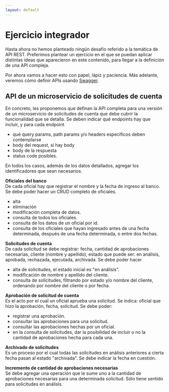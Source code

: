 ```yaml
---
layout: default
---
```


# Ejercicio integrador
Hasta ahora no hemos planteado ningún desafío referido a la temática de API REST. 
Preferimos plantear un ejercicio en el que se puedan aplicar distintas ideas que aparecieron en este contenido, para llegar a la definición de una API compleja.

Por ahora vamos a hacer esto con papel, lápiz y paciencia. Más adelante, veremos cómo definir APIs usando [Swagger](https://swagger.io/).


## API de un microservicio de solicitudes de cuenta
En concreto, les proponemos que definan la API completa para una versión de un microservicio de solicitudes de cuenta que debe cubrir la funcionalidad que se detalla.
Se deben indicar qué endpoints hay que incluir, y para cada endpoint
- qué query params, path params y/o headers específicos deben contemplarse
- body del request, si hay body
- body de la respuesta
- status code posibles.

En todos los casos, además de los datos detallados, agregar los identificadores que sean necesarios.

**Oficiales del banco**  
De cada oficial hay que registrar el nombre y la fecha de ingreso al banco.
Se debe poder hacer un CRUD completo de oficiales.
- alta
- eliminación
- modificación completa de datos.
- consulta de todos los oficiales.
- consulta de los datos de un oficial por id.
- consulta de los oficiales que hayan ingresado antes de una fecha determinada, después de una fecha determinada, o entre dos fechas.

**Solicitudes de cuenta**  
De cada solicitud se debe registrar: fecha, cantidad de aprobaciones necesarias, cliente (nombre y apellido), estado que puede ser: en análisis, aprobada, rechazada, ejecutada, archivada.
Se debe poder hacer 
- alta de solicitudes, el estado inicial es "en análisis".
- modificación de nombre y apellido del cliente.
- consulta de solicitudes, filtrando por estado y/o nombre del cliente, ordenando por nombre del cliente o por fecha.

**Aprobación de solicitud de cuenta**  
Es el acto por el cual un oficial aprueba una solicitud.
Se indica: oficial que hizo la aprobación, fecha, solicitud.
Se debe poder:
- registrar una aprobación.
- consultar las aprobaciones para una solicitud.
- consultar las aprobaciones hechas por un oficial.
- en la consulta de solicitudes, dar la posibilidad de incluir o no la cantidad de aprobaciones hecha para cada una.

**Archivado de solicitudes**  
Es un proceso por el cual todas las solicitudes en análisis anteriores a cierta fecha pasan al estado "archivada".
Se debe indicar la fecha en cuestión.

**Incremento de cantidad de aprobaciones necesarias**  
Se debe agregar una operación que le sume uno a la cantidad de aprobaciones necesarias para una determinada solicitud. Sólo tiene sentido para solicitudes en análisis.
